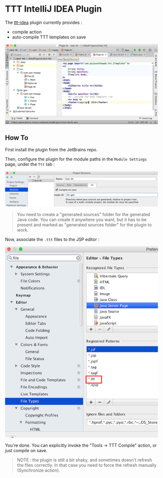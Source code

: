 # TTT IntelliJ IDEA Plugin

The [ttt-idea](https://plugins.jetbrains.com/plugin/7880?pr=idea) plugin currently provides :
* compile action
* auto-compile TTT templates on save

![shot](shots/ttt-main.png "TTT plugin")

## How To

First install the plugin from the JetBrains repo. 

Then, configure the plugin for the module paths in the `Module Settings` page, under the `Ttt` tab :

![shot 1](shots/ttt-tab.png "TTT tab")

> You need to create a "generated sources" folder for the generated Java code. You can create 
> it anywhere you want, but it has to be present and marked as "generated sources folder"
> for the plugin to work.

Now, associate the `.ttt` files to the JSP editor :

![shot 2](shots/ttt-file-type.png "TTT file type")

You're done. You can explicitly invoke the "Tools -> TTT Compile" action, or just compile
on save.

> NOTE : the plugin is still a bit shaky, and sometimes doesn't refresh the files correctly.
> In that case you need to force the refresh manually (Synchronize action).
